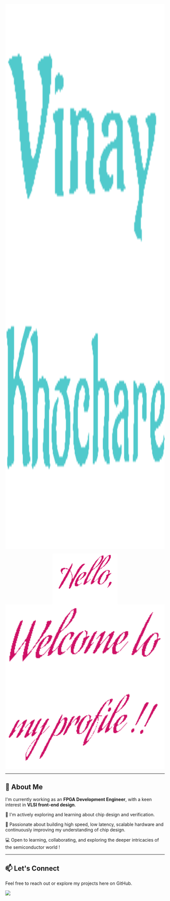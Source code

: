<p align="center">
<img align="center"   height="860" width=""  src='khochare.gif' />
<img align="center"   height="860" width=""  src='vinay.gif' />
</p>

<p align="center">
<img align="center"   height="160" width=""  src='welcomeh.gif' />
<img align="center"   height="260" width=""  src='welcomew.gif' />
<img align="center"   height="260" width=""  src='welcomep.gif' />
</p>    

<p align="center">

---

## 💬  About Me

I'm currently working as an **FPGA Development Engineer**, with a keen interest in **VLSI front-end design**.

🚀 I'm actively exploring and learning about chip design and verification.

🧠 Passionate about building high speed, low latency, scalable hardware and continuously improving my understanding of chip design.

💻 Open to learning, collaborating, and exploring the deeper intricacies of the semiconductor world !

---

## 📫 Let's Connect

Feel free to reach out or explore my projects here on GitHub.

</p> 
<a target="_blank" href="https://www.linkedin.com/in/vinaykhochare/"><img src="https://img.shields.io/badge/-LinkedIn-0077B5?style=for-the-badge&logo=Linkedin&logoColor=white"></img></a>
